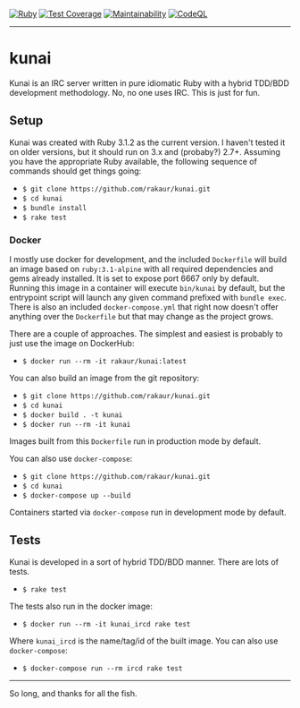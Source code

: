 [![Ruby](https://github.com/rakaur/kunai/actions/workflows/ruby.yml/badge.svg?branch=main)](https://github.com/rakaur/kunai/actions/workflows/ruby.yml)
[![Test Coverage](https://api.codeclimate.com/v1/badges/981b8f06d636fdcd2603/test_coverage)](https://codeclimate.com/github/rakaur/kunai/test_coverage)
[![Maintainability](https://api.codeclimate.com/v1/badges/981b8f06d636fdcd2603/maintainability)](https://codeclimate.com/github/rakaur/kunai/maintainability)
[![CodeQL](https://github.com/rakaur/kunai/actions/workflows/codeql-analysis.yml/badge.svg?branch=main)](https://github.com/rakaur/kunai/actions/workflows/codeql-analysis.yml)

---

# kunai

Kunai is an IRC server written in pure idiomatic Ruby with a hybrid TDD/BDD
development methodology. No, no one uses IRC. This is just for fun.

## Setup

Kunai was created with Ruby 3.1.2 as the current version. I haven't tested it
on older versions, but it should run on 3.x and (probaby?) 2.7+. Assuming
you have the appropriate Ruby available, the following sequence of commands
should get things going:

  * `$ git clone https://github.com/rakaur/kunai.git`
  * `$ cd kunai`
  * `$ bundle install`
  * `$ rake test`

### Docker

I mostly use docker for development, and the included `Dockerfile` will build an
image based on `ruby:3.1-alpine` with all required dependencies and gems already
installed. It is set to expose port 6667 only by default. Running this image
in a container will execute `bin/kunai` by default, but the entrypoint script
will launch any given command prefixed with `bundle exec`. There is also an
included `docker-compose.yml` that right now doesn't offer anything over the
`Dockerfile` but that may change as the project grows.

There are a couple of approaches. The simplest and easiest is probably to just
use the image on DockerHub:

  * `$ docker run --rm -it rakaur/kunai:latest`

You can also build an image from the git repository:

  * `$ git clone https://github.com/rakaur/kunai.git`
  * `$ cd kunai`
  * `$ docker build . -t kunai`
  * `$ docker run --rm -it kunai`

Images built from this `Dockerfile` run in production mode by default.

You can also use `docker-compose`:

  * `$ git clone https://github.com/rakaur/kunai.git`
  * `$ cd kunai`
  * `$ docker-compose up --build`

Containers started via `docker-compose` run in development mode by default.

## Tests

Kunai is developed in a sort of hybrid TDD/BDD manner. There are lots of tests.

  * `$ rake test`

The tests also run in the docker image:

  * `$ docker run --rm -it kunai_ircd rake test`

Where `kunai_ircd` is the name/tag/id of the built image. You can also use
`docker-compose`:

  * `$ docker-compose run --rm ircd rake test`

---

So long, and thanks for all the fish.
